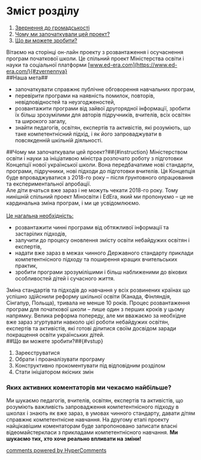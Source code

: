 <div id="hypercomments_widget" class="js-hypercomments-widget invisible"></div>

# Зміст розділу 
1. [Звернення до громадськості](#zvernennya)
2. [Чому ми започаткували цей проект?](#instruction)
3. [Що ви можете зробити?](#vstup)

Вітаємо на сторінці  он-лайн проекту з розвантаження і осучаснення програм початкової школи. Це спільний проект Міністерства освіти і науки та соціальної платформи [www.ed-era.com](https://www.ed-era.com/){#zvernennya}		
##Наша мета##  
*	започаткувати справжнє публічне обговорення навчальних програм,
*	перевірити програми на наявність помилок, повторів, невідповідностей та неузгодженостей,
*	розвантажити програми від зайвої другорядної інформації, зробити їх більш зрозумілими для авторів підручників, вчителів, всіх освітян та широкого загалу,
*	знайти педагогів, освітян, експертів та активістів, які розуміють, що таке компетентнісний підхід, і як його запроваджувати в повсякденній шкільній діяльності.

##Чому ми започаткували цей проект?##{#instruction}
Міністерством освіти і науки за ініціативою міністра розпочато роботу з підготовки Концепції нової української школи. Вона передбачатиме нові стандарти, програми, підручники, нові підходи до підготовки вчителів. Ця Концепція буде впроваджуватися з 2018-го року – після ґрунтовного опрацювання та експериментальної апробації.		
Але діти вчаться вже зараз і не можуть чекати 2018-го року. Тому нинішній спільний проект Міносвіти і ЕdEra, який ми пропонуємо  – це не кардинальна зміна програм, і ми це усвідомлюємо.<br><br>
<u>Це нагальна необхідність:</u>			
*	розвантажити чинні програми від обтяжливої інформації та застарілих підходів,
*	залучити до процесу оновлення змісту освіти небайдужих освітян і експертів,
*	надати вже зараз в межах чинного Державного стандарту приклади компетентнісного підходу та поширення кращих вчительських практик,
*	зробити програми зрозумілішими і більш наближеними до вікових особливостей дітей і сучасного життя.<br>

Зміна стандартів та підходів до навчання у всіх розвинених країнах що успішно здійснили реформу шкільної освіти (Канада, Фінляндія, Сінгапур, Польща), тривала не менше 10 років. Процес розвантаження програм для початкової школи – лише один з перших кроків у цьому напрямку. Велика реформа попереду, але ми вважаємо за необхідне вже зараз згуртувати навколо цієї роботи небайдужих освітян, експертів та активістів, які готові ділитися своїм досвідом заради покращення освіти українських дітей.<br>
##Що ви можете зробити?##{#vstup}
<ol>
<li>Зареєструватися</li>
<li>Обрати і проаналізувати програму</li>			
<li>Конструктивно прокоментувати під відповідним розділом</li>	
<li>Стати ініціатором якісних змін</li></ol>

<h3>Яких активних коментаторів ми чекаємо найбільше?</h3>

Ми шукаємо педагогів, вчителів, освітян, експертів та активістів, що розуміють важливість запровадження компетентнісного підходу в школах і знають як вже зараз, в умовах чинного стандарту, давати дітям справжнє компетентнісне навчання. На другому етапі проекту найцікавішим коментаторам буде запропоновано записати власні відеомайстеркласи з прикладами компетентнісного навчання.  <b>Ми шукаємо тих, хто хоче реально впливати на зміни!</b><br> 


<div class="js-hypercomments-container">
<a href="http://hypercomments.com" class="hc-link" title="comments widget">comments powered by HyperComments</a>
</div>
